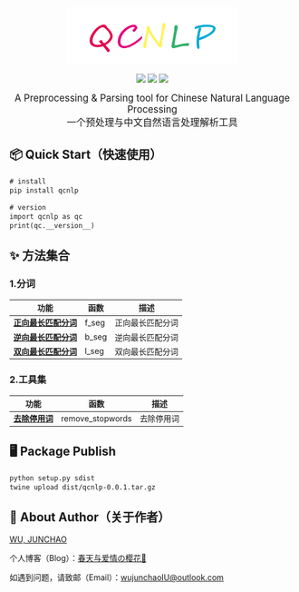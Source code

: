 
<p align="center">
    <a alt="jionlp logo">
        <img src="image/QCNLP_LOGO.png" style="width:300px;height:100px">
    </a>
</p>
<p align="center">
    <a alt="License">
        <img src="https://img.shields.io/github/license/junchaoIU/QCNLP?color=crimson" /></a>
    <a alt="Version">
        <img src="https://img.shields.io/badge/version-0.0.1-green" /></a>
    <a href="https://github.com/junchaoIU/QCNLP/pulse" alt="Activity">
        <img src="https://img.shields.io/github/commit-activity/m/junchaoIU/QCNLP?color=blue" /></a>
</p>
<p align="center">
<big>A Preprocessing &amp; Parsing tool for Chinese Natural Language Processing</big><br/>
<big>一个预处理与中文自然语言处理解析工具</big>
</p>

## 📦 Quick Start（快速使用）
```shell
# install
pip install qcnlp
```

```shell
# version
import qcnlp as qc
print(qc.__version__)
```

## ✨ 方法集合
### 1.分词
| 功能   | 函数    | 描述       |
|--------|-------|----------|
|[**正向最长匹配分词**](../../wiki/分词-说明文档#正向最长匹配分词) | f_seg | 正向最长匹配分词 |
|[**逆向最长匹配分词**](../../wiki/分词-说明文档#逆向最长匹配分词) | b_seg | 逆向最长匹配分词 |
|[**双向最长匹配分词**](../../wiki/分词-说明文档#双向最长匹配分词) | l_seg | 双向最长匹配分词 |

### 2.工具集
| 功能   | 函数    | 描述       |
|--------|-------|----------|
|[**去除停用词**](../../wiki/分词-说明文档#去除停用词) | remove_stopwords | 去除停用词 |


## 🖥 Package Publish
``` shell
python setup.py sdist  
twine upload dist/qcnlp-0.0.1.tar.gz
```

## 🌸 About Author（关于作者）
[WU, JUNCHAO](https://github.com/junchaoIU)

个人博客（Blog）：[春天与爱情の樱花🌸](https://www.wujunchao.top)

如遇到问题，请致邮（Email）：wujunchaoIU@outlook.com